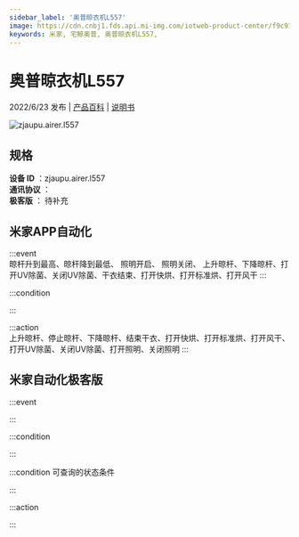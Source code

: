 ```yaml
---
sidebar_label: '奥普晾衣机L557'
image: https://cdn.cnbj1.fds.api.mi-img.com/iotweb-product-center/f9c915e079482314db810feeae4ed6f0_1653902622107.png?GalaxyAccessKeyId=AKVGLQWBOVIRQ3XLEW&Expires=9223372036854775807&Signature=5WMYN1Ia+GpnqQbZbBScT3BAHHI=
keywords: 米家, 宅鲸奥普, 奥普晾衣机L557, 
---
```

# 奥普晾衣机L557

2022/6/23 发布 | [产品百科](https://home.mi.com/webapp/content/baike/product/index.html?model=zjaupu.airer.l557/) | [说明书](https://home.mi.com/views/introduction.html?model=zjaupu.airer.l557&region=cn)

![zjaupu.airer.l557](https://cdn.cnbj1.fds.api.mi-img.com/iotweb-product-center/f9c915e079482314db810feeae4ed6f0_1653902622107.png?GalaxyAccessKeyId=AKVGLQWBOVIRQ3XLEW&Expires=9223372036854775807&Signature=5WMYN1Ia+GpnqQbZbBScT3BAHHI=)

## 规格  
> 
**设备 ID** ：zjaupu.airer.l557  
**通讯协议** ：  
**极客版**  ： 待补充 


## 米家APP自动化  

:::event  
晾杆升到最高、晾杆降到最低、 照明开启、 照明关闭、 上升晾杆、下降晾杆、打开UV除菌、关闭UV除菌、干衣结束、打开快烘、打开标准烘、打开风干
:::

:::condition  

:::

:::action   
上升晾杆、停止晾杆、下降晾杆、结束干衣、打开快烘、打开标准烘、打开风干、打开UV除菌、关闭UV除菌、打开照明、关闭照明
:::

## 米家自动化极客版  

:::event  

:::

:::condition  

:::

:::condition 可查询的状态条件  

:::

:::action  

:::

        
